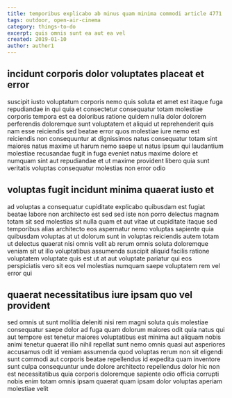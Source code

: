 ```yaml
---
title: temporibus explicabo ab minus quam minima commodi article 4771
tags: outdoor, open-air-cinema
category: things-to-do
excerpt: quis omnis sunt ea aut ea vel
created: 2019-01-10
author: author1
---
```


## incidunt corporis dolor voluptates placeat et error

suscipit iusto voluptatum corporis nemo quis soluta et amet est itaque fuga repudiandae in qui quia et consectetur consequatur totam molestiae corporis tempora est ea doloribus ratione quidem nulla dolor dolorem perferendis doloremque sunt voluptatem et aliquid ut reprehenderit quis nam esse reiciendis sed beatae error quos molestiae iure nemo est reiciendis non consequuntur at dignissimos natus consequatur totam sint maiores natus maxime ut harum nemo saepe ut natus ipsum qui laudantium molestiae recusandae fugit in fuga eveniet natus maxime dolore et numquam sint aut repudiandae et ut maxime provident libero quia sunt veritatis voluptas consequatur molestias non error odio

## voluptas fugit incidunt minima quaerat iusto et

ad voluptas a consequatur cupiditate explicabo quibusdam est fugiat beatae labore non architecto est sed sed iste non porro delectus magnam totam sit sed molestias sit nulla quam et aut vitae ut cupiditate itaque sed temporibus alias architecto eos aspernatur nemo voluptas sapiente quia quibusdam voluptas at ut dolorum sunt in voluptas reiciendis autem totam ut delectus quaerat nisi omnis velit ab rerum omnis soluta doloremque veniam sit ut illo voluptatibus assumenda suscipit aliquid facilis ratione voluptatem voluptate quis est ut at aut voluptate pariatur qui eos perspiciatis vero sit eos vel molestias numquam saepe voluptatem rem vel error qui

## quaerat necessitatibus iure ipsam quo vel provident

sed omnis ut sunt mollitia deleniti nisi rem magni soluta quis molestiae consequatur saepe dolor ad fuga quam dolorum maiores odit quia natus qui aut tempore est tenetur maiores voluptatibus est minima aut aliquam nobis animi tenetur quaerat illo nihil repellat sunt nemo omnis quasi aut asperiores accusamus odit id veniam assumenda quod voluptas rerum non sit eligendi sunt commodi aut corporis beatae repellendus id expedita quam inventore sunt culpa consequuntur unde dolore architecto repellendus dolor hic non est necessitatibus quia corporis doloremque sapiente odio officia corrupti nobis enim totam omnis ipsam quaerat quam ipsam dolor voluptas aperiam molestiae velit
